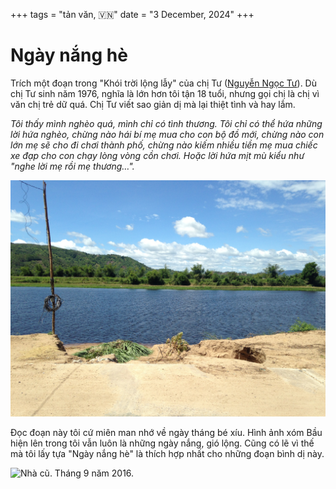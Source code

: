 +++
tags = "tản văn, 🇻🇳"
date = "3 December, 2024"
+++

# Ngày nắng hè

Trích một đoạn trong "Khói trời lộng lẫy" của chị Tư ([Nguyễn Ngọc Tư](https://www.facebook.com/nguyenngoc4)). Dù chị Tư sinh năm 1976, nghĩa là lớn hơn tôi tận 18 tuổi, nhưng gọi chị là chị vì văn chị trẻ dữ quá. Chị Tư viết sao giản dị mà lại thiệt tình và hay lắm.

_Tôi thấy mình nghèo quá, mình chỉ có tình thương. Tôi chỉ có thể hứa những lời hứa nghèo, chừng nào hái bí mẹ mua cho con bộ đồ mới, chừng nào con lớn mẹ sẽ cho đi chơi thành phố, chừng nào kiếm nhiều tiền mẹ mua chiếc xe đạp cho con chạy lòng vòng cồn chơi. Hoặc lời hứa mịt mù kiểu như "nghe lời mẹ rồi mẹ thương…"._

![Bầu. Tháng 9 năm 2016.](./IMG_0707.JPG)

Đọc đoạn này tôi cứ miên man nhớ về ngày tháng bé xíu. Hình ảnh xóm Bầu hiện lên trong tôi vẫn luôn là những ngày nắng, gió lộng. Cũng có lẽ vì thế mà tôi lấy tựa "Ngày nắng hè" là thích hợp nhất cho những đoạn bình dị này.

![Nhà cũ. Tháng 9 năm 2016.](./IMG_0708.JPG 'panorama')
